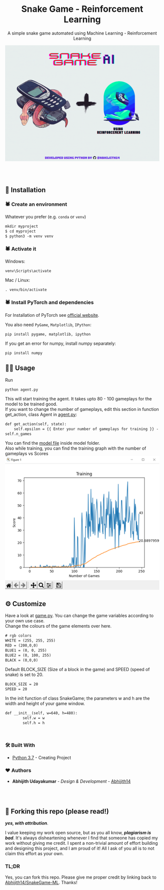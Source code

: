 <h1 align="center">
  Snake Game - Reinforcement Learning
</h1>
<p align="center">
  A simple snake game automated using Machine Learning - Reinforcement Learning
</p>

![demo](https://raw.githubusercontent.com/Abhijith14/SnakeGame-ML/master/image.gif)

<br>
<br>


## 📕 Installation

### 🕷️ Create an environment
Whatever you prefer (e.g. `conda` or `venv`)
```console
mkdir myproject
$ cd myproject
$ python3 -m venv venv
```

### 🕷️ Activate it
Windows:
```console
venv\Scripts\activate
```
Mac / Linux:
```console
. venv/bin/activate
```
### 🕷️ Install PyTorch and dependencies

For Installation of PyTorch see [official website](https://pytorch.org/).

You also need `PyGame`, `Matplotlib`, `IPython`:
 ```console
pip install pygame, matplotlib, ipython
 ```

If you get an error for numpy, install numpy separately:
 ```console
pip install numpy
```



## 👨‍💻 Usage
Run
```console
python agent.py
```
This will start training the agent. It takes upto 80 - 100 gameplays for the model to be trained good. <br>
If you want to change the number of gameplays, edit this section in function get_action, class Agent in [agent.py](agent.py):
```console
def get_action(self, state):
    self.epsilon = {{ Enter your number of gameplays for training }} - self.n_games
```
You can find the [model file](model/model.pth) inside model folder.<br>
Also while training, you can find the training graph with the number of gameplays vs Scores
![graph](https://raw.githubusercontent.com/Abhijith14/SnakeGame-ML/master/graph.png)

## ⚙️ Customize
Have a look at [game.py](game.py). You can change the game variables according to your own use case. <br>
Change the colours of the game elements over here.
```
# rgb colors
WHITE = (255, 255, 255)
RED = (200,0,0)
BLUE1 = (0, 0, 255)
BLUE2 = (0, 100, 255)
BLACK = (0,0,0)
```
Default BLOCK_SIZE (Size of a block in the game) and SPEED (speed of snake) is set to 20.
```
BLOCK_SIZE = 20
SPEED = 20
```
In the init function of class SnakeGame; the parameters w and h are the width and height of your game window.
```
def __init__(self, w=640, h=480):
        self.w = w
        self.h = h
```
<br>


### 🛠️ Built With

* [Python 3.7](https://www.python.org/) - Creating Project


### ❤️ Authors

* **Abhijith Udayakumar** - *Design & Development* - [Abhijith14](https://github.com/Abhijith14)

<br>
<br>

## 🚨 Forking this repo (please read!)

_**yes, with attribution**_.

I value keeping my work open source, but as you all know, _**plagiarism is bad**_. It's always disheartening whenever I find that someone has copied my work without giving me credit. I spent a non-trivial amount of effort building and designing this project, and I am proud of it! All I ask of you all is to not claim this effort as your own.


### TL;DR

Yes, you can fork this repo. Please give me proper credit by linking back to [Abhijith14/SnakeGame-ML](https://github.com/Abhijith14/SnakeGame-ML). Thanks!
